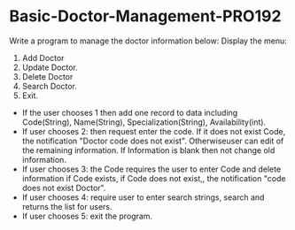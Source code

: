 # Basic-Doctor-Management-PRO192

Write a program to manage the doctor information below:
Display the menu:
1. Add Doctor
2. Update Doctor.
3. Delete Doctor
4. Search Doctor.
5. Exit.
- If the user chooses 1 then add one record to data including Code(String), Name(String), 
Specialization(String), Availability(int).
- If user chooses 2: then request enter the code. If it does not exist Code, the notification 
"Doctor code does not exist". Otherwiseuser can edit of the remaining information. If 
Information is blank then not change old information.
- If user chooses 3: the Code requires the user to enter Code and delete information if Code 
exists, if Code does not exist,, the notification "code does not exist Doctor".
- If user chooses 4: require user to enter search strings, search and returns the list for users.
- If user chooses 5: exit the program.

